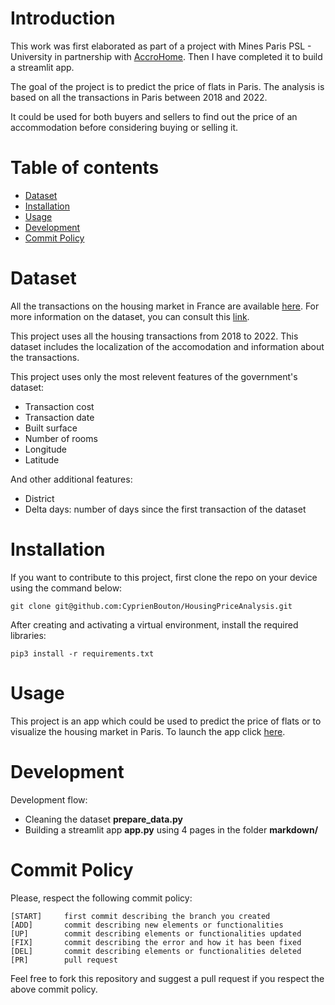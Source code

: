 # Introduction
This work was first elaborated as part of a project with Mines Paris PSL - University in partnership with [AccroHome](https://www.linkedin.com/company/accrohome). Then I have completed it to build a streamlit app.

The goal of the project is to predict the price of flats in Paris.
The analysis is based on all the transactions in Paris between 2018 and 2022.

It could be used for both buyers and sellers to find out the price of an accommodation before considering buying or selling it.

# Table of contents

- [Dataset](#dataset)
- [Installation](#installation)
- [Usage](#usage)
- [Development](#development)
- [Commit Policy](#commit-policy)

# Dataset

All the transactions on the housing market in France are available [here](https://files.data.gouv.fr/geo-dvf/latest/csv/).
For more information on the dataset, you can consult this [link](https://www.data.gouv.fr/fr/datasets/demandes-de-valeurs-foncieres/#description).

This project uses all the housing transactions from 2018 to 2022. This dataset includes the localization of the accomodation and information about the transactions.

This project uses only the most relevent features of the government's dataset:
- Transaction cost
- Transaction date
- Built surface
- Number of rooms
- Longitude
- Latitude

And other additional features:
- District 
- Delta days: number of days since the first transaction of the dataset

# Installation

If you want to contribute to this project, first clone the repo on your device using the command below:
```
git clone git@github.com:CyprienBouton/HousingPriceAnalysis.git
```
After creating and activating a virtual environment, install the required libraries:
```
pip3 install -r requirements.txt
```

# Usage

This project is an app which could be used to predict the price of flats or to visualize 
the housing market in Paris.
To launch the app click [here](https://cyprienbouton-housingpriceanalysis-app-ilt2rx.streamlit.app/).

# Development

Development flow:
- Cleaning the dataset **prepare_data.py**
- Building a streamlit app **app.py** using 4 pages in the folder **markdown/**

# Commit Policy

Please, respect the following commit policy:
```
[START]     first commit describing the branch you created
[ADD]       commit describing new elements or functionalities
[UP]        commit describing elements or functionalities updated
[FIX]       commit describing the error and how it has been fixed
[DEL]       commit describing elements or functionalities deleted
[PR]        pull request
```

Feel free to fork this repository and suggest a pull request if you respect the above commit policy.